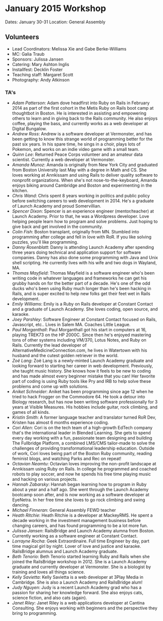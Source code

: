 # January 2015 Workshop

Dates: January 30-31
Location: General Assembly

## Volunteers

* Lead Coordinators: Melissa Xie and Gabe Berke-Williams
* MC: Galia Traub
* Sponsors: Julissa Jansen
* Catering: Mary Ashton Inglis
* Installfest: Decklin Foster
* Teaching staff: Margaret Scott
* Photography: Andy Atkinson

### TA's

- *Adam Patterson*: Adam dove headfirst into Ruby on Rails in February 2014 as
part of the first cohort in the Metis Ruby on Rails boot camp at thoughtbot in
Boston.  He is interested in assisting and empowering others to learn and in
giving back to the Rails community. He also enjoys coffee, playing the bass, and
currently works as a web developer at Digital Bungalow.
- *Andrew Ross*: Andrew is a software developer at Vermonster, and has been
getting to know this strange world of programming better for the past six years.
In his spare time, he sings in a choir, plays lots of Pokemon, and works on an
indie video game with a small team.
- *Quinn Lee*: Returned Peace Corps volunteer and an amateur data scientist.
Currently a web developer at Vermonster.
- *Amanda Munoz*: Amanda is originally from New York City and graduated from
Boston University last May with a degree in Math and CS. She loves working at
Annkissam and using Rails to deliver quality software to nonprofit
organizations. When she's not nose-to-the-keyboard, Amanda enjoys biking around
Cambridge and Boston and experimenting in the kitchen.
- *Chris Wand*: Chris spent 8 years working in politics and public policy before
switching careers to web development in 2014. He's a graduate of Launch Academy
and proud Somervillian.
- *Spencer Dixon*: Spencer is an experience engineer (mentor/teacher) at Launch
Academy.  Prior to that, he was a Wordpress developer.  Love helping people
learn how to program and solve problems.  Just hoping to give back and get
involved in the community.
- *Colin Fish*: Boston transplant, originally from MN.  Stumbled into programming
after college and fell in love with RoR.  If you like solving puzzles, you'll
like programming.
- *Danny Rosenblatt*: Danny is attending Launch Academy after spending three
years doing technical and application support for software companies. Danny has
also done some programming with Java and Unix shell scripting. He currently
lives with his wife and two dogs in Wayland, MA.
- *Thomas Mayfield*: Thomas Mayfield is a software engineer who's been writing
code in whatever languages and frameworks he can get his grubby hands on for the
better part of a decade. He's one of the odd ducks who's been using Ruby much
longer than he's been hacking in Rails, and is super excited to help new folks
get their feet wet in Rails development.
- *Emily Williams*: Emily is a Ruby on Rails developer at Constant Contact and a
graduate of Launch Academy. She loves coding, open source, and karaoke.
- *Joey Parshley*: Software Engineer at Constant Contact focused on Rails,
Javascript, etc.. Lives in Salem MA. Coaches Little League.
- *Paul Morganthall*: Paul Morganthall got his start in computers at 16, playing
TREK73 on the HP 2000C. Since then he's enjoyed mastering tons of other systems
including VM/370, Lotus Notes, and Ruby on Rails. Currently the lead developer
of AlternativeMedicineConnection.com, he lives in Watertown with his husband and
the cutest golden retriever in the world.
- *Zoë Lang*: Zoë Lang is a newly-minted Launch Academy graduate and looking
forward to starting her career in web development. Previously, she taught music
history.  She knows how it feels to be new to coding and has made almost every
beginner mistake that you can! Her favorite part of coding is using Ruby tools
like Pry and IRB to help solve these problems and come up with solutions.
- *Aniket Schneider*: Aniket has been programming since age 12 when he tried to
hack Frogger on the Commodore 64.  He took a detour into Biology research, but
has now been writing software professionally for 3 years at Visible Measures.
His hobbies include guitar, rock climbing, and games of all kinds.
- *Kristin Smith*: A former language teacher and translator turned RoR Dev,
Kristen has almost 6 months experience coding.
- *Cori Allen*: Cori is on the tech team of a high-growth EdTech company that's
the international leader in Blended Learning. She gets to spend every day
working with a fun, passionate team designing and building The Fullbridge
Platform, a combined LMS/CMS tailor-made to solve the challenges of providing
transformational leadership education. Outside of work, Cori loves being part of
the Boston Ruby community, reading feminist blogs, and watching Parks and Rec on
repeat!
- *Octavian Neamtu*: Octavian loves improving the non-profit landscape at
Annkissam using Ruby on Rails. In college he programmed and coached robots to
play soccer, and now he spends his free time playing music and hacking on
various projects.
- *Hannah Zabarsky*: Hannah began learning how to program in Ruby about a year
and a half ago. She went through the Launch Academy bootcamp soon after, and is
now working as a software developer at EyeNetra.  In her free time she loves to
go rock climbing and swing dancing.
- *Michael Finneran*: General Assembly FEWD teacher
- *Heath Ritchie*: Heath Ritchie is a developer at MackeyRMS. He spent a decade
working in the investment management business before changing careers, and has
found programming to be a lot more fun.
- *Julissa Jansen*: RailsBridge and Launch Academy alumna from Boston. Currently
working as a software engineer at Constant Contact.
- *Lorrayne Rocha*: Geek Extraordinaire. Full time Engineer by day, part time
magical girl by night. Lover of love and justice and karaoke. RailsBridge
alumnus and Launch Academy graduate.
- *Beth Tenorio*: Beth Tenorio started learning Ruby and Rails when she joined
the RailsBridge workshop in 2012. She is a Launch Academy graduate and currently
developer at Vermonster. She is a biologist by training and loves all things
science.
- *Kelly Savietta*: Kelly Savietta is a web developer at 3Play Media in
Cambridge. She is also a Launch Academy and RailsBridge alum!
- *Judy Nguyen*: Judy is a recent Launch Academy grad who has a passion for
sharing her knowledge forward. She also enjoys cats, science fiction, and also
cats (again).
- *Janet Riley*: Janet Riley is a web applications developer at Cantina
Consulting.  She enjoys working with beginners and the perspective they bring to
programming.
